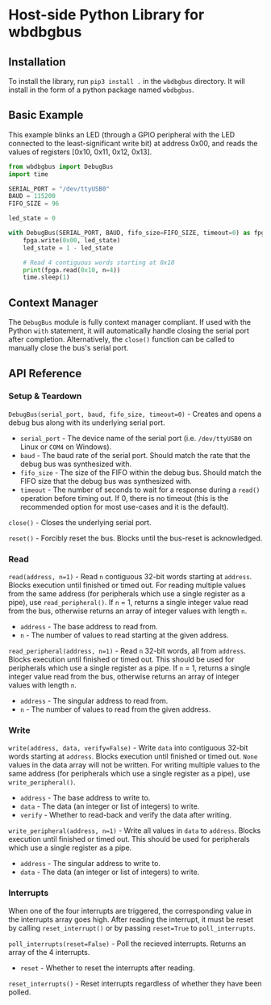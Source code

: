 # Host-side Python Library for wbdbgbus

## Installation

To install the library, run `pip3 install .` in the `wbdbgbus` directory. It will install in the form of a python package named `wbdbgbus`.

## Basic Example

This example blinks an LED (through a GPIO peripheral with the LED connected to the least-significant write bit) at address 0x00, and reads the values of registers [0x10, 0x11, 0x12, 0x13].

```python
from wbdbgbus import DebugBus
import time

SERIAL_PORT = "/dev/ttyUSB0"
BAUD = 115200
FIFO_SIZE = 96

led_state = 0

with DebugBus(SERIAL_PORT, BAUD, fifo_size=FIFO_SIZE, timeout=0) as fpga:
    fpga.write(0x00, led_state)
    led_state = 1 - led_state

    # Read 4 contiguous words starting at 0x10
    print(fpga.read(0x10, n=4))
    time.sleep(1)
```

## Context Manager

The `DebugBus` module is fully context manager compliant. If used with the Python `with` statement, it will automatically handle closing the serial port after completion. Alternatively, the `close()` function can be called to manually close the bus's serial port.

## API Reference

### Setup & Teardown

`DebugBus(serial_port, baud, fifo_size, timeout=0)` - Creates and opens a debug bus along with its underlying serial port.

- `serial_port` - The device name of the serial port (i.e. `/dev/ttyUSB0` on Linux or `COM4` on Windows).
- `baud` - The baud rate of the serial port. Should match the rate that the debug bus was synthesized with.
- `fifo_size` - The size of the FIFO within the debug bus. Should match the FIFO size that the debug bus was synthesized with.
- `timeout` - The number of seconds to wait for a response during a `read()` operation before timing out. If 0, there is no timeout (this is the recommended option for most use-cases and it is the default).

`close()` - Closes the underlying serial port.

`reset()` - Forcibly reset the bus. Blocks until the bus-reset is acknowledged.

### Read

`read(address, n=1)` - Read `n` contiguous 32-bit words starting at `address`. Blocks execution until finished or timed out. For reading multiple values from the same address (for peripherals which use a single register as a pipe), use `read_peripheral()`. If `n` = 1, returns a single integer value read from the bus, otherwise returns an array of integer values with length `n`.

- `address` - The base address to read from.
- `n` - The number of values to read starting at the given address.

`read_peripheral(address, n=1)` - Read `n` 32-bit words, all from `address`. Blocks execution until finished or timed out. This should be used for peripherals which use a single register as a pipe. If `n` = 1, returns a single integer value read from the bus, otherwise returns an array of integer values with length `n`.

- `address` - The singular address to read from.
- `n` - The number of values to read from the given address.

### Write

`write(address, data, verify=False)` - Write `data` into contiguous 32-bit words starting at `address`. Blocks execution until finished or timed out. `None` values in the data array will not be written. For writing multiple values to the same address (for peripherals which use a single register as a pipe), use `write_peripheral()`.

- `address` - The base address to write to.
- `data` - The data (an integer or list of integers) to write.
- `verify` - Whether to read-back and verify the data after writing.

`write_peripheral(address, n=1)` - Write all values in `data` to `address`. Blocks execution until finished or timed out. This should be used for peripherals which use a single register as a pipe.

- `address` - The singular address to write to.
- `data` - The data (an integer or list of integers) to write.

### Interrupts

When one of the four interrupts are triggered, the corresponding value in the interrupts array goes high. After reading the interrupt, it must be reset by calling `reset_interrupt()` or by passing `reset=True` to `poll_interrupts`.

`poll_interrupts(reset=False)` - Poll the recieved interrupts. Returns an array of the 4 interrupts.

- `reset` - Whether to reset the interrupts after reading.

`reset_interrupts()` - Reset interrupts regardless of whether they have been polled.
